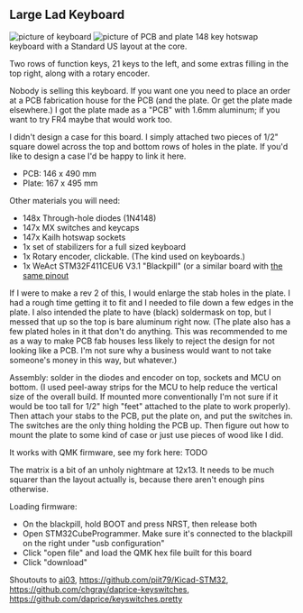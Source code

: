 ## Large Lad Keyboard

![picture of keyboard](https://i.imgur.com/CQWAD2X.jpg)
![picture of PCB and plate](https://i.imgur.com/Z27w4RX.jpg)
148 key hotswap keyboard with a Standard US layout at the core. 

Two rows of function keys, 21 keys to the left, and some extras filling in the top right, along with a rotary encoder.

Nobody is selling this keyboard. If you want one you need to place an order at a PCB fabrication house for the PCB (and the plate. Or get the plate made elsewhere.) I got the plate made as a "PCB" with 1.6mm aluminum; if you want to try FR4 maybe that would work too.

I didn't design a case for this board. I simply attached two pieces of 1/2" square dowel across the top and bottom rows of holes in the plate. If you'd like to design a case I'd be happy to link it here.

* PCB: 146 x 490 mm
* Plate: 167 x 495 mm

Other materials you will need:

* 148x Through-hole diodes (1N4148)
* 147x MX switches and keycaps
* 147x Kailh hotswap sockets
* 1x set of stabilizers for a full sized keyboard
* 1x Rotary encoder, clickable. (The kind used on keyboards.)
* 1x WeAct STM32F411CEU6 V3.1 "Blackpill" (or a similar board with [the same pinout](/blackpill.png)

If I were to make a rev 2 of this, I would enlarge the stab holes in the plate. I had a rough time getting it to fit and I needed to file down a few edges in the plate. I also intended the plate to have (black) soldermask on top, but I messed that up so the top is bare aluminum right now. (The plate also has a few plated holes in it that don't do anything. This was recommended to me as a way to make PCB fab houses less likely to reject the design for not looking like a PCB. I'm not sure why a business would want to not take someone's money in this way, but whatever.)

Assembly: solder in the diodes and encoder on top, sockets and MCU on bottom. (I used peel-away strips for the MCU to help reduce the vertical size of the overall build. If mounted more conventionally I'm not sure if it would be too tall for 1/2" high "feet" attached to the plate to work properly). Then attach your stabs to the PCB, put the plate on, and put the switches in. The switches are the only thing holding the PCB up. Then figure out how to mount the plate to some kind of case or just use pieces of wood like I did.

It works with QMK firmware, see my fork here: TODO

The matrix is a bit of an unholy nightmare at 12x13. It needs to be much squarer than the layout actually is, because there aren't enough pins otherwise.

Loading firmware: 
* On the blackpill, hold BOOT and press NRST, then release both
* Open STM32CubeProgrammer. Make sure it's connected to the blackpill on the right under "usb configuration"
* Click "open file" and load the QMK hex file built for this board
* Click "download"

Shoutouts to [ai03](https://wiki.ai03.com/books/pcb-design/page/pcb-guide-part-1---preparations), https://github.com/piit79/Kicad-STM32, https://github.com/chgray/daprice-keyswitches, https://github.com/daprice/keyswitches.pretty
